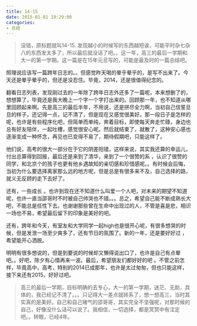 ```yaml
---
title: 14-15
date: 2015-01-01 19:29:00
categories:
- 总结
---
```


> 没错，原标题就叫14-15. 发现越小的时候写的东西越短诶，可能平时杂七杂八的东西发太多了，所以最后就没话了吧。。这一年，高三的最后一学期和大一的第一学期。这一篇是在15年元旦写的，可能是最及时的一篇总结吧。

照理说应该写一篇跨年日志的。。但感觉昨天喝的晕乎晕乎的，是写不出来了。今天还是晕乎晕乎的，但还是没忍住。毕竟，2014，还是很值得纪念的。

翻看日志列表，发现刚过去的一年除了跨年日志外还多了一篇呢，本来想删了的，想想算了，毕竟还是我大晚上一个字一个字打出来的。回顾那一年，也不知道从哪里回顾起来啊。先是高三的最后半年，不用说，还是拼尽全力啊，当初自己信誓旦旦的样子，还记得一点，记不清了，但是现在又感觉很美好。那一段日子是怎样的呢，也许是有些程序化吧，但简单而单纯，奔着目标，即使每天奔走忙碌，身边也总有好友陪伴，一起吐槽，感觉很安心呢。然后就结束了，就散了，这种安心感也逐渐变成一种怀念，再见也已变得不易了，期待假期吧，只能这样了。

他们说，高考的很大一部分在于它的阴差阳错，这样来说，其实我还算的幸运儿，付出总算得到回报，最后还是来到了清华，来到了一个很赞的系 ，认识了很赞的同学，和北京个的孩子也更有他乡遇故知的亲切感和珍惜感呢。。有时候会后悔，当初为什么要选择离家那么远的地方呢，但是总是有很多来不及，自己选择的路，就义无反顾的走下去好了。

还有，一些成长 。也许到现在还不知道什么叫爱一个人吧，对未来的期望不知道呢，也许一直当邵哥时不时被自己帅哭也不错。。。总之，希望自己能不断成熟长大吧，不能总是任性下去。也谢谢那些曾在生命中出现过的人，不管是喜是悲，相识一场也不易，希望最后留下的印象是美好的吧。

还有，跨年和今天，有室友和大学同学一起high也是很开心呢，有很多想哭的时候，但是发泄一场至少爽多了，还有节日的氛围了。新的一年，还是要好好过 ，希望能开心洒脱。

明明有很多想说的，但是到要说的时候却又懒得说出口了，也许是自己有点晕吧。。好吧，除夕有心情再来一波。最后，希望朋友们都好好的吧 。不管之前怎样，毕竟高中，高考，特别的2014已成那年，也许是太过匆匆，但也只能这样，接下来还有2015，好好过吧。

> 高三的最后一学期，目标明确的去专心，大一的第一学期，迷茫、无助，具体的，我已经记不清了。。。只记得大一差点就转系了，想一想高三，当时其实真的是美好。自己和自己赌气的邵哥哥，其实完全不坚强呢，对那时候的自己，好像没什么话可以说了。我相信，一切选择，都是冥冥中有注定吧。。转眼，已经4年。